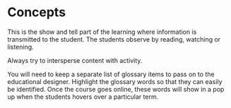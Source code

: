 # Concepts

This is the show and tell part of the learning where information is transmitted to the student.
The students observe by reading, watching or listening.

Always try to intersperse content with activity.

You will need to keep a separate list of glossary items to pass on to the educational designer.
Highlight the glossary words so that they can easily be identified.
Once the course goes online, these words will show in a pop up when the students hovers over a particular term.
